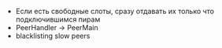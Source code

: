  * Если есть свободные слоты, сразу отдавать их только что подключившимся пирам
 * PeerHandler -> PeerMain
 * blacklisting slow peers
